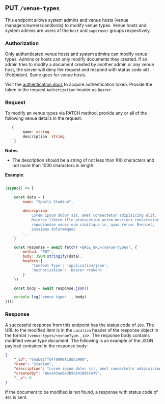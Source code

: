 ## PUT `/venue-types`

This endpoint allows system admins and venue hosts (venue managers/owners/landlords) to modify venue types. Venue hosts and system admins are users of the `host` and `superuser` groups respectively. 

### Authorization
Only authenticated venue hosts and system admins can modify venue types. Admins or hosts can only modify documents they created. If an admin tries to modify a document created by another admin or any venue host, the server will deny the request and respond with status code `403` (Fobbiden). Same goes for venue hosts.

Visit the [authentication docs](../../../authentication/authentication.md) to acquire authentication token. Provide the token in the request `Authorization` header as `Bearer`.

### Request
To modify an venue types via PATCH method, provide any or all of the following venue details in the request:

```typescript
   {
        name: string
        description: string
    }
```

**Notes**
- The description should be a string of not less than 100 characters and not more than 1000 characters in length.

**Example:**

```javascript

(async() => {

    const data = {
        name: "Sports Stadium",
        
        description: `
            Lorem ipsum dolor sit, amet consectetur adipisicing elit. 
            Maiores libero illo praesentium autem nesciunt consectetur 
            repudiandae omnis eum similique in, quas rerum. Eveniet, 
            possimus doloremque?
        `,
    }

    const response = await fetch('<BASE_URL>/venue-types', {
        method: 'PUT',
        body: JSON.stringify(data),
        headers:{
            'Content-Type': 'application/json',
            'Authorization': 'Bearer <token>'
        }
    })

    const body = await response.json()

    console.log('venue type: ', body)
})()
```


### Response

A successful response from this endpoint has the status code of `200`. The URL to the modified item is in the `Location` header of the response object in the format `/venue-types/<venueType._id`>. The response body contains modified venue type document. The following is an example of the JSON payload contained in the response body:

```json
{
    "_id": "66ab81ff64f0899f1d8a3980",
    "name": "Stadium",
    "description": "Lorem ipsum dolor sit, amet consectetur adipisicing elit. Maiores libero illo praesentium autem nesciunt consectetur repudiandae omnis eum similique in, quas rerum. Eveniet, possimus doloremque?",
    "createdBy": "66aa43ae6e3b901410065479",
    "__v": 0
}
```

If the document to be modified is not found, a response with status code of `404` is sent.
